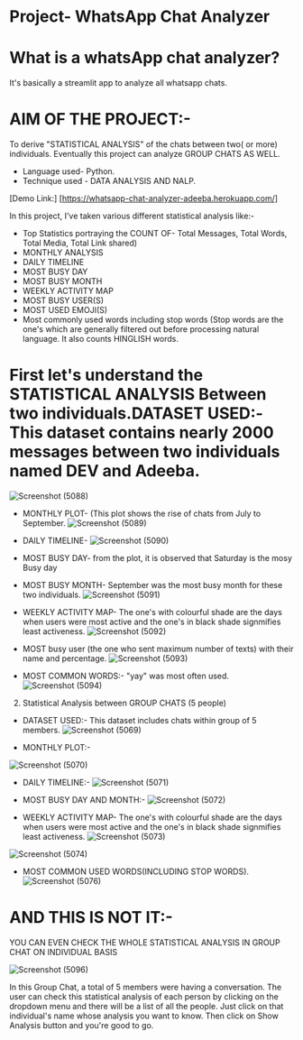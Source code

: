 # Project- WhatsApp Chat Analyzer

# What is a whatsApp chat analyzer?

It's basically a streamlit app to analyze all whatsapp chats. 

# AIM OF THE PROJECT:-
To derive  "STATISTICAL  ANALYSIS"  of the chats between two( or more) individuals. Eventually this project can analyze GROUP CHATS AS WELL. 
* Language used- Python.
* Technique used - DATA ANALYSIS AND NALP.

[Demo Link:] [https://whatsapp-chat-analyzer-adeeba.herokuapp.com/] 

In this project, I've taken various different statistical analysis like:-
  
 * Top Statistics portraying the COUNT OF- Total Messages, Total Words, Total Media, Total Link shared)
* MONTHLY ANALYSIS
* DAILY TIMELINE
* MOST BUSY DAY
* MOST BUSY MONTH
* WEEKLY ACTIVITY MAP
* MOST BUSY USER(S)
* MOST USED EMOJI(S)
* Most commonly used words including stop words (Stop words are the one's which are generally filtered out before processing natural language. It also counts HINGLISH words.

# First let's understand the STATISTICAL ANALYSIS Between two individuals.DATASET USED:-This dataset contains nearly 2000 messages between two individuals named DEV and Adeeba.

![Screenshot (5088)](https://user-images.githubusercontent.com/80636537/192165949-f6dd55b7-1e73-46a7-a19a-d5ffe6d6a002.png)

* MONTHLY PLOT- (This plot shows the rise of chats from July to September.
![Screenshot (5089)](https://user-images.githubusercontent.com/80636537/192165951-62107a67-d4f6-42aa-9da4-0c8891a0fae4.png)

* DAILY TIMELINE- 
![Screenshot (5090)](https://user-images.githubusercontent.com/80636537/192165952-b49cb146-dea8-4b1c-bd1a-52cdd778bd37.png)

* MOST BUSY DAY- from the plot, it is observed that Saturday is the mosy Busy day 
* MOST BUSY MONTH- September was the most busy month for these two individuals.
![Screenshot (5091)](https://user-images.githubusercontent.com/80636537/192165953-87ce7bff-75ac-47b4-87ba-09fbcc6db494.png)

* WEEKLY ACTIVITY MAP- The one's with colourful shade are the days when users were most active and the one's in black shade signmifies least activeness.
![Screenshot (5092)](https://user-images.githubusercontent.com/80636537/192165954-6489e2a1-cf92-432a-9f50-8bdbcfc7888f.png)

* MOST busy user (the one who sent maximum number of texts) with their name and percentage.
![Screenshot (5093)](https://user-images.githubusercontent.com/80636537/192165958-d32350a3-5936-48c5-a952-56e81cf842a2.png)

* MOST COMMON WORDS:- "yay" was most often used.
![Screenshot (5094)](https://user-images.githubusercontent.com/80636537/192165960-fb981b1f-699e-41be-8ffd-f81cb2e25b09.png)

2) Statistical Analysis between GROUP CHATS (5 people)

* DATASET USED:- This dataset includes chats within group of 5 members.
![Screenshot (5069)](https://user-images.githubusercontent.com/80636537/192029850-be3efb0a-06d0-4530-9c72-288ec283bf93.png)

* MONTHLY PLOT:-

![Screenshot (5070)](https://user-images.githubusercontent.com/80636537/192029859-4d9bf23e-fe8e-4b32-a238-76eadfe938df.png)

* DAILY TIMELINE:-
![Screenshot (5071)](https://user-images.githubusercontent.com/80636537/192029860-fdb4bb87-6485-4be0-abd1-f3fec57bcdf1.png)

* MOST BUSY DAY AND MONTH:-
![Screenshot (5072)](https://user-images.githubusercontent.com/80636537/192029861-8c7aba9f-1383-46c0-b1ba-7f3ee314b52d.png)


*  WEEKLY ACTIVITY MAP- The one's with colourful shade are the days when users were most active and the one's in black shade signmifies least activeness.
![Screenshot (5073)](https://user-images.githubusercontent.com/80636537/192029863-033acc76-61ec-4c66-8d48-f2e823f7b3de.png)

![Screenshot (5074)](https://user-images.githubusercontent.com/80636537/192029865-3caed655-7c70-44eb-987e-ea79980485b5.png)

* MOST COMMON USED WORDS(INCLUDING STOP WORDS).
![Screenshot (5076)](https://user-images.githubusercontent.com/80636537/192029872-4424f9b7-0c1c-4556-a155-a0ac1928ce3b.png)

# AND THIS IS NOT IT:-
 YOU CAN EVEN CHECK THE WHOLE STATISTICAL ANALYSIS IN GROUP CHAT ON INDIVIDUAL BASIS
 
 
 ![Screenshot (5096)](https://user-images.githubusercontent.com/80636537/192167681-ae260ad6-9500-40ec-853c-6527ca739936.png)

 
 In this Group Chat, a total of 5 members were having a conversation. The user can check this statistical analysis of each person by clicking on the dropdown menu and there will be a list of all the people. Just click on that individual's name whose analysis you want to know. Then click on Show Analysis button and you're good to go.



 
